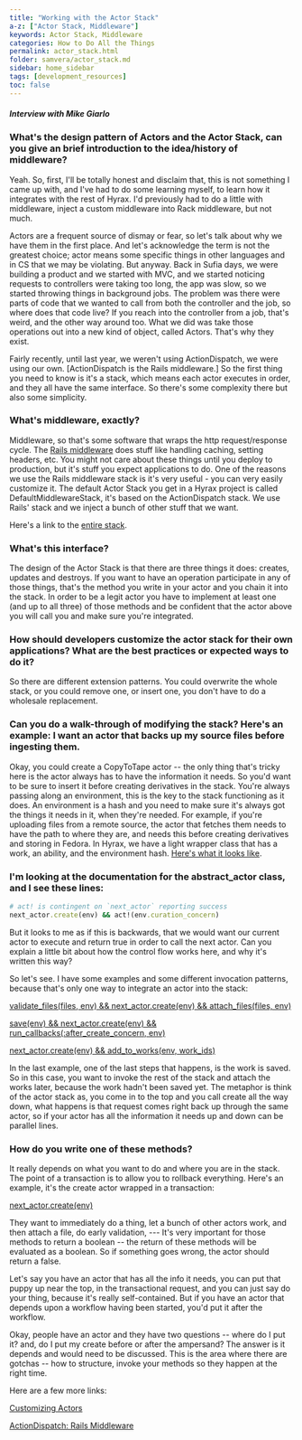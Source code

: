 ```yaml
---
title: "Working with the Actor Stack"
a-z: ["Actor Stack, Middleware"]
keywords: Actor Stack, Middleware
categories: How to Do All the Things
permalink: actor_stack.html
folder: samvera/actor_stack.md
sidebar: home_sidebar
tags: [development_resources]
toc: false
---
```


#### *Interview with Mike Giarlo*

### What's the design pattern of Actors and the Actor Stack, can you give an brief introduction to the idea/history of middleware?

Yeah. So, first, I'll be totally honest and disclaim that, this is not something I came up with, and I've had to do some learning myself, to learn how it integrates with the rest of Hyrax. I'd previously had to do a little with middleware, inject a custom middleware into Rack middleware, but not much.

Actors are a frequent source of dismay or fear, so let's talk about why we have them in the first place. And let's acknowledge the term is not the greatest choice; actor means some specific things in other languages and in CS that we may be violating. But anyway. Back in Sufia days, we were building a product and we started with MVC, and we started noticing requests to controllers were taking too long, the app was slow, so we started throwing things in background jobs. The problem was there were parts of code that we wanted to call from both the controller and the job, so where does that code live? If you reach into the controller from a job, that's weird, and the other way around too. What we did was take those operations out into a new kind of object, called Actors. That's why they exist.

Fairly recently, until last year, we weren't using ActionDispatch, we were using our own. [ActionDispatch is the Rails middleware.] So the first thing you need to know is it's a stack, which means each actor executes in order, and they all have the same interface. So there's some complexity there but also some simplicity.

### What's middleware, exactly?

Middleware, so that's some software that wraps the http request/response cycle. The [Rails middleware](http://guides.rubyonrails.org/rails_on_rack.html#configuring-middleware-stack) does stuff like handling caching, setting headers, etc. You might not care about these things until you deploy to production, but it's stuff you expect applications to do. One of the reasons we use the Rails middleware stack is it's very useful - you can very easily customize it. The default Actor Stack you get in a Hyrax project is called DefaultMiddlewareStack, it's based on the ActionDispatch stack. We use Rails' stack and we inject a bunch of other stuff that we want.

Here's a link to the [entire stack](https://github.com/samvera/hyrax/blob/master/app/services/hyrax/default_middleware_stack.rb#L6-L57).


### What's this interface?

The design of the Actor Stack is that there are three things it does: creates, updates and destroys. If you want to have an operation participate in any of those things, that's the method you write in your actor and you chain it into the stack. In order to be a legit actor you have to implement at least one (and up to all three) of those methods and be confident that the actor above you will call you and make sure you're integrated.

### How should developers customize the actor stack for their own applications? What are the best practices or expected ways to do it?

So there are different extension patterns. You could overwrite the whole stack, or you could remove one, or insert one, you don't have to do a wholesale replacement.

### Can you do a walk-through of modifying the stack? Here's an example: I want an actor that backs up my source files before ingesting them.

Okay, you could create a CopyToTape actor -- the only thing that's tricky here is the actor always has to have the information it needs. So you'd want to be sure to insert it before creating derivatives in the stack. You're always passing along an environment, this is the key to the stack functioning as it does. An environment is a hash and you need to make sure it's always got the things it needs in it, when they're needed. For example, if you're uploading files from a remote source, the actor that fetches them needs to have the path to where they are, and needs this before creating derivatives and storing in Fedora. In Hyrax, we have a light wrapper class that has a work, an ability, and the environment hash. [Here's what it looks like](https://github.com/samvera/hyrax/blob/master/app/actors/hyrax/actors/environment.rb).


### I'm looking at the documentation for the abstract_actor class, and I see these lines:

```ruby
# act! is contingent on `next_actor` reporting success
next_actor.create(env) && act!(env.curation_concern)
```
But it looks to me as if this is backwards, that we would want our current actor to execute and return true in order to call the next actor. Can you explain a little bit about how the control flow works here, and why it's written this way?

So let's see. I have some examples and some different invocation patterns, because that's only one way to integrate an actor into the stack:

[validate_files(files, env) && next_actor.create(env) && attach_files(files, env)](https://github.com/samvera/hyrax/blob/master/app/actors/hyrax/actors/create_with_files_actor.rb#L10)

[save(env) && next_actor.create(env) && run_callbacks(:after_create_concern, env)](https://github.com/samvera/hyrax/blob/master/app/actors/hyrax/actors/base_actor.rb#L21)

[next_actor.create(env) && add_to_works(env, work_ids)](https://github.com/samvera/hyrax/blob/master/app/actors/hyrax/actors/add_to_work_actor.rb#L8)


In the last example, one of the last steps that happens, is the work is saved. So in this case, you want to invoke the rest of the stack and attach the works later, because the work hadn't been saved yet. The metaphor is think of the actor stack as, you come in to the top and you call create all the way down, what happens is that request comes right back up through the same actor, so if your actor has all the information it needs up and down can be parallel lines.

### How do you write one of these methods?

It really depends on what you want to do and where you are in the stack. The point of a transaction is to allow you to rollback everything. Here's an example, it's the create actor wrapped in a transaction:

[ next_actor.create(env)](https://github.com/samvera/hyrax/blob/master/app/actors/hyrax/actors/transactional_request.rb#L11)


They want to immediately do a thing, let a bunch of other actors work, and then attach a file, do early validation, --- It's very important for those methods to return a boolean -- the return of these methods will be evaluated as a boolean. So if something goes wrong, the actor should return a false.


Let's say you have an actor that has all the info it needs, you can put that puppy up near the top, in the transactional request, and you can just say do your thing, because it's really self-contained. But if you have an actor that depends upon a workflow having been started, you'd put it after the workflow.

Okay, people have an actor and they have two questions -- where do I put it? and, do I put my create before or after the ampersand? The answer is it depends and would need to be discussed. This is the area where there are gotchas -- how to structure, invoke your methods so they happen at the right time.

Here are a few more links:

[Customizing Actors](https://github.com/samvera/hyrax/wiki/Customizing-Actors)

[ActionDispatch: Rails Middleware](http://guides.rubyonrails.org/rails_on_rack.html#configuring-middleware-stack)
